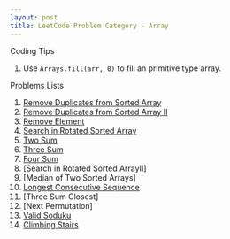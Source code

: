 ```yaml
---
layout: post
title: LeetCode Problem Category - Array
---
```


Coding Tips

1. Use `Arrays.fill(arr, 0)` to fill an primitive type array.

Problems Lists

1. [Remove Duplicates from Sorted Array](https://github.com/rioshen/leetcode-solutions/blob/master/java/RemoveDuplicatesFromSortedArray.java)
2. [Remove Duplicates from Sorted Array II](https://github.com/rioshen/leetcode-solutions/blob/master/java/RemoveDuplicatesFromSortedArrayII.java)
3. [Remove Element](https://github.com/rioshen/leetcode-solutions/blob/master/java/RemoveElement.java)
4. [Search in Rotated Sorted Array](https://github.com/rioshen/leetcode-solutions/blob/master/java/SearchinRotatedSortedArray.java)
5. [Two Sum](https://github.com/rioshen/leetcode-solutions/blob/52ee71c93cae715745c7c7adaa377d757a8782b5/java/TwoSum.java)
6. [Three Sum](https://github.com/rioshen/leetcode-solutions/blob/master/java/ThreeSum.java)
7. [Four Sum](https://github.com/rioshen/leetcode-solutions/blob/master/java/FourSum.java)
8. [Search in Rotated Sorted ArrayII]
9. [Median of Two Sorted Arrays]
10. [Longest Consecutive Sequence](https://github.com/rioshen/leetcode-solutions/blob/master/java/LongestConsecutiveSequence.java)
11. [Three Sum Closest]
12. [Next Permutation]
13. [Valid Soduku](https://github.com/rioshen/leetcode-solutions/blob/master/java/ValidSoduku.java)
14. [Climbing Stairs](https://github.com/rioshen/leetcode-solutions/blob/master/java/ClimbingStairs.java)
